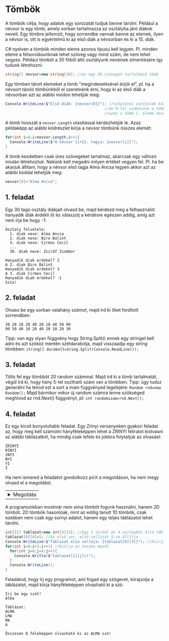 # Tömbök
A tömbök célja, hogy adatok egy sorozatát tudjuk benne tárolni. Például a névsor is egy tömb, amely sorban tartalmazza
az osztályba járó diákok neveit. Egy tömbre jellemző, hogy sorrendbe vannak benne az elemek, ilyen a névsor is,
ott is egyértelmű ki az első diák a névsorban és ki a 15. diák.

C# nyelven a tömbök minden eleme azonos típusú kell legyen. Pl. minden eleme a felsorolásunknak lehet szöveg vagy mind szám,
de nem lehet vegyes. Például tömböt a 30 főből álló osztályunk neveinek elmentésére így tudunk létrehozni:
```cs
string[] nevsor=new string[30]; //ez egy 30 szöveget tartalmazó tömb
```
Egy tömben tárolt elemeket a tömb "megindexelésével érjük el", pl. ha a névsort tároló tömbünkből el szeretnénk érni,
hogy ki az első diák a névsorban azt az alábbi módon tehetjük meg:
```cs
Console.WriteLine($"Első diák: {nevsor[0]}"); //Szögletes zárójelek között írjuk hanyadik diák érdekel minket,
                                            //de 0-tól számozzuk a tömb elemeit,
                                            //azaz a tömb 1. eleme nevsor[0], a második a nevsor[1] és így tovább 
```
A tömb hosszát a ```nevsor.Length``` utasítással kérdezhetjük le.
Azaz példaképp az alábbi kódrészlet kiírja a nevsor tömbünk összes elemét:
```cs
for(int i=0;i<nevsor.Length;i++){
  Console.WriteLine($"A névsor {i+1}. tagja: {nevsor[i]}");
}
```
A tömb kezdetben csak üres szövegeket tartalmaz, akárcsak egy változó miután létrehoztuk. Nekünk kell megadni milyen értéket vegyen fel.
Pl. ha be akarjuk állítani, hogy a névsor első tagja Alma Ancsa legyen akkor azt az alábbi kóddal tehetjük meg:
```cs
nevsor[0]="Alma Ancsa";
```
## 1. feladat
Egy 30 tagú osztály diákjait olvasd be, majd kérdezd meg a felhasználót hanyadik diák érdekli őt
és válaszolj a kérdésre egészen addig, amíg azt nem írja be hogy -1:
```
Osztaly felvetele:
  1. diak neve: Alma Ancsa
  2. diak neve: Biro Balint
  3. diak neve: Cirmos Cecil
  ...
  30. diak neve: Zsiráf Zsombor
  
Hanyadik diak erdekel? 2
A 2. diak Biro Balint
Hanyadik diak erdekel? 3
A 3. diak Cirmos Cecil
Hanyadik diak erdekel? -1
Szia!
```
## 2. feladat
Olvass be egy sorban valahány számot, majd írd ki őket fordított sorrendben:
```
30 20 10 20 40 20 10 40 50 90
90 50 40 10 20 40 20 10 20 30
```
Tipp: van egy olyan függvény hogy String.Split() ennek egy stringet kell adni és azt szóköz mentén szétdarabolja,
majd visszaadja egy string tömbben: ```string[] darabolt=Sring.Split(Console.ReadLine());```

## 3. feladat
Tölts fel egy tömbböt 20 random számmal. Majd írd ki a tömb tartalmatát, végül írd ki, hogy hány 5-tel osztható szám van a tömbben.
Tipp: úgy tudsz generálni ha leírod ezt a sort a main függvényed legelejére: ```Random rnd=new Random();```
Majd bármikor mikor új random számra lenne szükséged meghívod az rnd.Next() függvényt, pl: ```int randomszam=rnd.Next();```

## 4. feladat
Ez egy kicsit bonyolultabb feladat.
Egy Zrinyi versenyeken gyakori feladat az, hogy meg kell számolni hányféleképpen lehet a ZRINYI feliratot kiolvasni az alábbi táblázatból, ha mindig csak lefele és jobbra folytatjuk az olvasást: 
```
ZRINYI
RINYI
INYI
NYI
YI
I
```
Ha nem ismered a feladatot gondolkozz picit a megoldáson, ha nem megy olvasd el a megoldást.
<table><tr><td>

<details>
  <summary>Megoldás</summary>
  A 'Z' szöveget 1 féleképpen tudjuk kiolvasni. Az 'ZR' szöveget kétféleképpen, egyszer ha az első sorban szereplő 'R'-ben fejezzük be az olvasást, 1-szer ha a második sorban szereplő 'R' betűben fejezzük be. Hasonlóan a ZRINYI szót is annyiszor tudjuk kiolvasni, mint ha összeadnánk, hogy az egyes 'I' betűkben hányféleképpen juthatunk el.
 
 Már csak az a kérdés, hogy az egyes 'I' betűkbe hányféleképpen juthatunk el. A legfölső sorban lévő 'I' betűt könnyen láthatjuk, hogy csak 1 féle képpen lehet elérni, ha végig jobbra lépünk. Hasonlóan a legalsó sorban lévő 'I' betűt. A második sorban lévő 'I' betű már bonyolultabb, de ha azt nézzük, hogy ha a 2. sorban lévő 'I' betűbe honnan érkeztünk, akkor csak az 1. és a 2. sorban lévő 'Y' betű jöhet szóba. Innen jöhet az ötlet, hogy töltsünk ki egy táblázatot, hogy egy betűbe hányféleképpen juthatunk el. Ez mindig a tőle balra lévő és a felette lévő cella összege:
  
|       | Z | R | I  | N  | Y | I |
|-------|---|---|----|----|---|---|
| __Z__ | 1 | 1 | 1  | 1  | 1 | 1 |
| __R__ | 1 | 2 | 3  | 4  | 5 |   |
| __I__ | 1 | 3 | 6  | 10 |   |   |
| __N__ | 1 | 4 | 10 |    |   |   |
| __Y__ | 1 | 5 |    |    |   |   |
| __I__ | 1 |   |    |    |   |   |

 Azaz összesen 1+5+10+10+5+1=32 féleképpen tudjuk kiolvasni a ZRINYI szót.
</details>
</td></tr></table>

A programunkban mostmár nem sima tömböt fogunk használni, hanem 2D tömböt. 2D tömbök hasonlóak, mint az eddig tanult 1D tömbök, csak ezekben nem csak egy sornyi adatot, hanem egy teljes táblázatot lehet tárolni.
```cs
int[][] tablazat=new int[3][4]; //Egy 3 sorból és 4 oszlopból álló táblázatot hoz létre.
tablazat[0][0]=5; //Az első sor, első celláját 5-re állítja
Console.WriteLine($"Tablazat elso cellaja: {tablazat[0][3]}"); //Kiírja az első sor utolsó oszlopának értékét a konzolra
for(int i=0;i<3;i++){ //Kiírja az összes mezőt.
  for(int j=0;j<4;j++){
    Console.Writle($"tablazat[i][j]\t");
  }
  Console.WriteLine();
}
```
Feladatod, hogy írj egy programot, ami fogad egy szögevet, kiírajzolja a táblázatot, majd kiírja hányféleképpen olvasható ki a szó.
```
Írj be egy szót!
Alma

Táblázat:
ALMA
LMA
MA
A

Összesen 8 féleképpen olvasható ki az ALMA szó!
```
